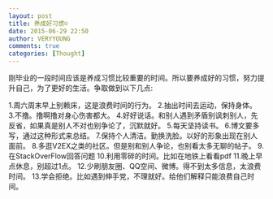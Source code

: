 ```yaml
---
layout: post
title: 养成好习惯☺
date: 2015-06-29 22:50
author: VERYYOUNG
comments: true
categories: [Thought]
---
```

刚毕业的一段时间应该是养成习惯比较重要的时间。所以要养成好的习惯，努力提升自己，为了更好的生活。争取做到以下几点:

1.周六周末早上别赖床，这是浪费时间的行为。
2.抽出时间去运动，保持身体。
3.不撸。撸啊撸对身心伤害都大。
4.好好说话。和别人遇到矛盾别讽刺别人，先反省，如果真是别人不对也别争论了，沉默就好。
5.每天坚持读书。
6.博文要多写，通过这种形式来总结。
7.保持个人清洁。勤换洗脸。以好的形象出现在别人面前。
8.多逛V2EX之类的社区。但是别和别人争论，也别看太多无聊的帖子。
9.在StackOverFlow回答问题
10.利用零碎的时间。比如在地铁上看看pdf
11.晚上早点休息，别超过1点。
12.少刷朋友圈、QQ空间、微博。得不到太多信息，太浪费时间。
13.学会拒绝。比如遇到伸手党，不理就好。给他们解释只能浪费自己时间。
